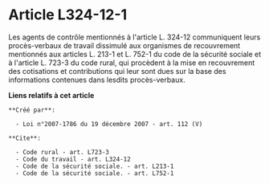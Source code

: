 # Article L324-12-1

Les agents de contrôle mentionnés à l'article L. 324-12 communiquent leurs procès-verbaux de travail dissimulé aux organismes
de recouvrement mentionnés aux articles L. 213-1 et L. 752-1 du code de la sécurité sociale et à l'article L. 723-3 du code
rural, qui procèdent à la mise en recouvrement des cotisations et contributions qui leur sont dues sur la base des
informations contenues dans lesdits procès-verbaux.

**Liens relatifs à cet article**

	**Créé par**:

	  - Loi n°2007-1786 du 19 décembre 2007 - art. 112 (V)

	**Cite**:

	  - Code rural - art. L723-3
	  - Code du travail - art. L324-12
	  - Code de la sécurité sociale. - art. L213-1
	  - Code de la sécurité sociale. - art. L752-1
